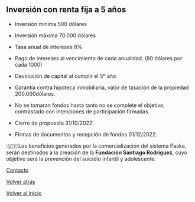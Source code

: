 ## Inversión con renta fija a 5 años

* Inversión mínima 500 dólares

* Inversión máxima 70.000 dólares

* Tasa anual de intereses 8%

* Pago de intereses al vencimiento de cada anualidad. (80 dólares por cada 1000)

* Devolución de capital al cumplir el 5º año

* Garantía contra hipoteca inmobiliaria, valor de tasación de la propiedad 200.000dólares.

* No se tomaran fondos hasta tanto no se complete el objetivo, contrastado con intenciones de participación firmadas.

* Cierre de propuesta 31/10/2022.

* Firmas de documentos y recepción de fondos 01/12/2022.

:🇺🇾:Los beneficios generados por la comercialización del sistema Paska, serán destinados a la creación de la **Fundación Santiago Rodríguez**, cuyo objetivo será la prevención del suicidio infantil y adolescente.


[Contacto](./Contacto.md)

[Volver atrás](./Oportunidad.md)

[Volver al inicio](./README.md)
